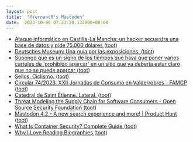 ```yaml
---
layout: post
title:  "@fernand0's Mastodon"
date:  2023-10-06 07:23:20.133000+00:00
---
```

*  [Ataque informático en Castilla-La Mancha: un hacker secuestra una base de datos y pide 75.000 dólares ](https://www.vozpopuli.com/espana/policia-ataque-informatico-castilla-mancha.htm) ([toot](https://mastodon.social/@fernand0/111186870280666377))
*  [Deutsches Museum: Una guía por las exposiciones. ](https://fotografiasenmovimiento.wordpress.com/2023/10/05/deutsches-museum-guide-through-the-collections) ([toot](https://mastodon.social/@fernand0/111186851633045223))
*  [Supongo que es un signo de los tiempos que haya que poner varios carteles de &#39;prohibido aparcar&#39; en un sitio que ya debería estar claro que no se puede aparcar ](https://mastodon.social/@fernand0/111186837995311814) ([toot](https://mastodon.social/@fernand0/111186837995311814))
*  [Sellos. Ciclismo. ](https://avecesunafoto.wordpress.com/2023/10/05/sellos-ciclismo) ([toot](https://mastodon.social/@fernand0/111183605794324310))
*  [Circular 74/2023. XXII Jornadas de Consumo en Valderrobres - FAMCP ](https://www.famcp.es/circular-74-2023-xxii-jornadas-de-consumo-en-valderrobres) ([toot](https://mastodon.social/@fernand0/111183578423279649))
*  [Catedral de Saint Étienne. Lateral. ](https://www.flickr.com/photos/fernand0/53236768468) ([toot](https://mastodon.social/@fernand0/111183541721137928))
*  [Threat Modeling the Supply Chain for Software Consumers - Open Source Security Foundation ](https://openssf.org/blog/2023/09/27/threat-modeling-the-supply-chain-for-software-consumers) ([toot](https://mastodon.social/@fernand0/111183280107199545))
*  [ Mastodon 4.2 - A new search experience and more! \| Product Hunt ](https://www.producthunt.com/posts/mastodon-4-) ([toot](https://mastodon.social/@fernand0/111183034384649519))
*  [What Is Container Security? Complete Guide ](https://www.esecurityplanet.com/applications/container-security) ([toot](https://mastodon.social/@fernand0/111182900763705081))
*  [Why I Love Reading Biographies ](https://danielmiessler.com/p/love-reading-biographie) ([toot](https://mastodon.social/@fernand0/111182629436518142))

